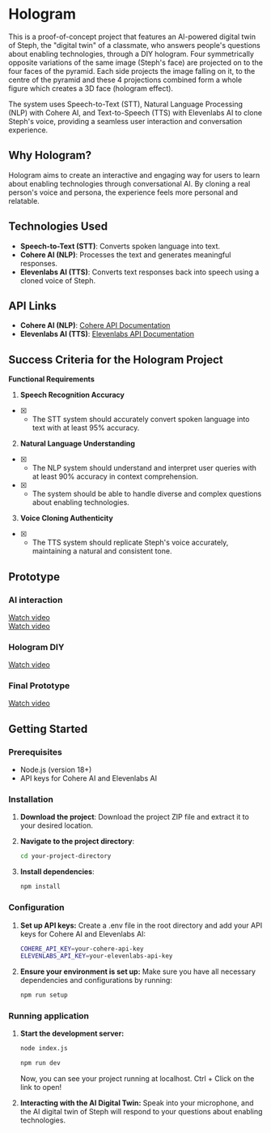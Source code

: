 # Hologram

This is a proof-of-concept project that features an AI-powered digital twin of Steph, the "digital twin" of a classmate, who answers people's questions about enabling technologies, through a DIY hologram. Four symmetrically opposite variations of the same image (Steph's face) are projected on to the four faces of the pyramid. Each side projects the image falling on it, to the centre of the pyramid and these 4 projections combined form a whole figure which creates a 3D face (hologram effect).

The system uses Speech-to-Text (STT), Natural Language Processing (NLP) with Cohere AI, and Text-to-Speech (TTS) with Elevenlabs AI to clone Steph's voice, providing a seamless user interaction and conversation experience.

## Why Hologram?

Hologram aims to create an interactive and engaging way for users to learn about enabling technologies through conversational AI. By cloning a real person's voice and persona, the experience feels more personal and relatable. 

## Technologies Used

- **Speech-to-Text (STT)**: Converts spoken language into text.
- **Cohere AI (NLP)**: Processes the text and generates meaningful responses.
- **Elevenlabs AI (TTS)**: Converts text responses back into speech using a cloned voice of Steph.

## API Links

- **Cohere AI (NLP)**: [Cohere API Documentation](https://docs.cohere.ai/)
- **Elevenlabs AI (TTS)**: [Elevenlabs API Documentation](https://api.elevenlabs.io/docs)

## Success Criteria for the Hologram Project

**Functional Requirements**

1. **Speech Recognition Accuracy**
- [x]    - The STT system should accurately convert spoken language into text with at least 95% accuracy.

 2. **Natural Language Understanding**
- [x]    - The NLP system should understand and interpret user queries with at least 90% accuracy in context comprehension.
- [x]    - The system should be able to handle diverse and complex questions about enabling technologies.

3. **Voice Cloning Authenticity**
- [x]    - The TTS system should replicate Steph's voice accurately, maintaining a natural and consistent tone.

## Prototype

### AI interaction
[Watch video](https://youtu.be/1jVsZG4VzpI) <br>
[Watch video](https://youtu.be/jeD3M-X2yqA) 

### Hologram DIY
[Watch video](https://youtu.be/WaS2ytwNQ6Q)

### Final Prototype
[Watch video](https://youtube.com/shorts/g_JOjYQ3pRk?feature=share")


## Getting Started

### Prerequisites

- Node.js (version 18+)
- API keys for Cohere AI and Elevenlabs AI

### Installation

1. **Download the project**: Download the project ZIP file and extract it to your desired location.

2. **Navigate to the project directory**:
   ```bash
   cd your-project-directory
   ```
3. **Install dependencies**:
   ```bash
   npm install

### Configuration

1. **Set up API keys:**
    Create a .env file in the root directory and add your API keys for Cohere AI and Elevenlabs AI:

    ```bash
    COHERE_API_KEY=your-cohere-api-key
    ELEVENLABS_API_KEY=your-elevenlabs-api-key
    ```
2. **Ensure your environment is set up:**
    Make sure you have all necessary dependencies and configurations by running:

    ```bash
    npm run setup
    ```

### Running application
1. **Start the development server:**

    ```bash
    node index.js
    ```

    ```bash
    npm run dev
    ```
    Now, you can see your project running at localhost. Ctrl + Click on the link to open!

2. **Interacting with the AI Digital Twin:**
    Speak into your microphone, and the AI digital twin of Steph will respond to your questions about enabling technologies.
